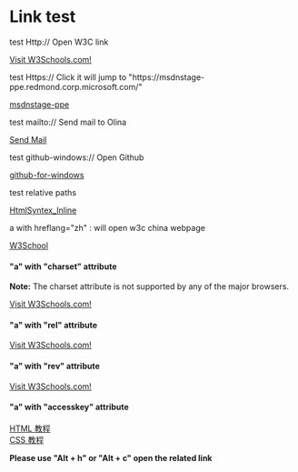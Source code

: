 <h1>Link test</h1>
<p>test Http:// Open W3C link</p>
<a href="http://www.w3schools.com" target="_blank">Visit W3Schools.com!</a><br>
<p>test Https:// Click it will jump to "https://msdnstage-ppe.redmond.corp.microsoft.com/"</p>
<a href="https://msdnstage-ppe.redmond.corp.microsoft.com/">msdnstage-ppe</a><br>
<p>test mailto:// Send mail to Olina</P>
<a href="mailto://v-olliu@microsoft.com">Send Mail</a><br>
<p>test github-windows:// Open Github</P>
<a href="github-windows://github-for-windows.en.softonic.com/">github-for-windows</a><br>


<p>test relative paths </p>
<a href="HtmlSyntax_Inline.md" target="_black">HtmlSyntex_Inline</a><br>

<p>a with hreflang="zh" : will open w3c china webpage</p>
<a href="http://www.w3school.com.cn" hreflang="zh">W3School</a>

<h4>"a" with "charset" attribute</h4>
<p><b>Note:</b> The charset attribute is not supported by any of the major browsers.</p>
<a charset="UTF-8" href="http://www.w3schools.com">Visit W3Schools.com!</a>

<h4>"a" with "rel" attribute</h4>
<a rel="next" href="http://www.w3schools.com">Visit W3Schools.com!</a>

<h4>"a" with "rev" attribute</h4>
<a rel="nofollow" href="http://www.w3schools.com">Visit W3Schools.com!</a>






<h4>"a" with "accesskey" attribute</h4>
<a href="http://www.w3school.com.cn/html/" accesskey="h" target="_blank">HTML 教程</a><br />
<a href="http://www.w3school.com.cn/css/" accesskey="c" target="_blank">CSS 教程</a>

<p><b>Please use "Alt + h" or "Alt + c" open the related link</p>